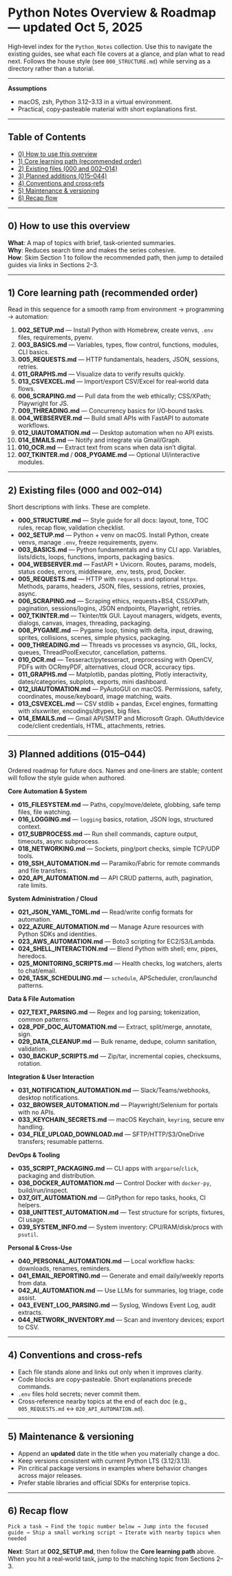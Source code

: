 

# Python Notes Overview & Roadmap — updated Oct 5, 2025

High‑level index for the `Python_Notes` collection. Use this to navigate the existing guides, see what each file covers at a glance, and plan what to read next. Follows the house style (see `000_STRUCTURE.md`) while serving as a directory rather than a tutorial.

---

**Assumptions**  
- macOS, zsh, Python 3.12–3.13 in a virtual environment.  
- Practical, copy‑pasteable material with short explanations first.

---

## Table of Contents
- [0) How to use this overview](#0-how-to-use-this-overview)
- [1) Core learning path (recommended order)](#1-core-learning-path-recommended-order)
- [2) Existing files (000 and 002–014)](#2-existing-files-000-and-002–014)
- [3) Planned additions (015–044)](#3-planned-additions-015–044)
- [4) Conventions and cross‑refs](#4-conventions-and-cross-refs)
- [5) Maintenance & versioning](#5-maintenance--versioning)
- [6) Recap flow](#6-recap-flow)

---

## 0) How to use this overview
**What**: A map of topics with brief, task‑oriented summaries.  
**Why**: Reduces search time and makes the series cohesive.  
**How**: Skim Section 1 to follow the recommended path, then jump to detailed guides via links in Sections 2–3.

---

## 1) Core learning path (recommended order)
Read in this sequence for a smooth ramp from environment → programming → automation:

1. **002_SETUP.md** — Install Python with Homebrew, create venvs, `.env` files, requirements, pyenv.  
2. **003_BASICS.md** — Variables, types, flow control, functions, modules, CLI basics.  
3. **005_REQUESTS.md** — HTTP fundamentals, headers, JSON, sessions, retries.  
4. **011_GRAPHS.md** — Visualize data to verify results quickly.  
5. **013_CSVEXCEL.md** — Import/export CSV/Excel for real‑world data flows.  
6. **006_SCRAPING.md** — Pull data from the web ethically; CSS/XPath; Playwright for JS.  
7. **009_THREADING.md** — Concurrency basics for I/O‑bound tasks.  
8. **004_WEBSERVER.md** — Build small APIs with FastAPI to automate workflows.  
9. **012_UIAUTOMATION.md** — Desktop automation when no API exists.  
10. **014_EMAILS.md** — Notify and integrate via Gmail/Graph.  
11. **010_OCR.md** — Extract text from scans when data isn’t digital.  
12. **007_TKINTER.md** / **008_PYGAME.md** — Optional UI/interactive modules.

---

## 2) Existing files (000 and 002–014)
Short descriptions with links. These are complete.

- **000_STRUCTURE.md** — Style guide for all docs: layout, tone, TOC rules, recap flow, validation checklist.  
- **002_SETUP.md** — Python + venv on macOS. Install Python, create venvs, manage `.env`, freeze requirements, pyenv.  
- **003_BASICS.md** — Python fundamentals and a tiny CLI app. Variables, lists/dicts, loops, functions, imports, packaging basics.  
- **004_WEBSERVER.md** — FastAPI + Uvicorn. Routes, params, models, status codes, errors, middleware, .env, tests, prod, Docker.  
- **005_REQUESTS.md** — HTTP with `requests` and optional `httpx`. Methods, params, headers, JSON, files, sessions, retries, proxies, async.  
- **006_SCRAPING.md** — Scraping ethics, requests+BS4, CSS/XPath, pagination, sessions/logins, JSON endpoints, Playwright, retries.  
- **007_TKINTER.md** — Tkinter/ttk GUI. Layout managers, widgets, events, dialogs, canvas, images, threading, packaging.  
- **008_PYGAME.md** — Pygame loop, timing with delta, input, drawing, sprites, collisions, scenes, simple physics, packaging.  
- **009_THREADING.md** — Threads vs processes vs asyncio, GIL, locks, queues, ThreadPoolExecutor, cancellation, patterns.  
- **010_OCR.md** — Tesseract/pytesseract, preprocessing with OpenCV, PDFs with OCRmyPDF, alternatives, cloud OCR, accuracy tips.  
- **011_GRAPHS.md** — Matplotlib, pandas plotting, Plotly interactivity, dates/categories, subplots, exports, mini dashboard.  
- **012_UIAUTOMATION.md** — PyAutoGUI on macOS. Permissions, safety, coordinates, mouse/keyboard, image matching, waits.  
- **013_CSVEXCEL.md** — CSV stdlib + pandas, Excel engines, formatting with xlsxwriter, encodings/dtypes, big files.  
- **014_EMAILS.md** — Gmail API/SMTP and Microsoft Graph. OAuth/device code/client credentials, HTML, attachments, retries.

---

## 3) Planned additions (015–044)
Ordered roadmap for future docs. Names and one‑liners are stable; content will follow the style guide when authored.

**Core Automation & System**  
- **015_FILESYSTEM.md** — Paths, copy/move/delete, globbing, safe temp files, file watching.  
- **016_LOGGING.md** — `logging` basics, rotation, JSON logs, structured context.  
- **017_SUBPROCESS.md** — Run shell commands, capture output, timeouts, async subprocess.  
- **018_NETWORKING.md** — Sockets, ping/port checks, simple TCP/UDP tools.  
- **019_SSH_AUTOMATION.md** — Paramiko/Fabric for remote commands and file transfers.  
- **020_API_AUTOMATION.md** — API CRUD patterns, auth, pagination, rate limits.

**System Administration / Cloud**  
- **021_JSON_YAML_TOML.md** — Read/write config formats for automation.  
- **022_AZURE_AUTOMATION.md** — Manage Azure resources with Python SDKs and identities.  
- **023_AWS_AUTOMATION.md** — Boto3 scripting for EC2/S3/Lambda.  
- **024_SHELL_INTERACTION.md** — Blend Python with shell; env, pipes, heredocs.  
- **025_MONITORING_SCRIPTS.md** — Health checks, log watchers, alerts to chat/email.  
- **026_TASK_SCHEDULING.md** — `schedule`, APScheduler, cron/launchd patterns.

**Data & File Automation**  
- **027_TEXT_PARSING.md** — Regex and log parsing; tokenization, common patterns.  
- **028_PDF_DOC_AUTOMATION.md** — Extract, split/merge, annotate, sign.  
- **029_DATA_CLEANUP.md** — Bulk rename, dedupe, column sanitation, validation.  
- **030_BACKUP_SCRIPTS.md** — Zip/tar, incremental copies, checksums, rotation.

**Integration & User Interaction**  
- **031_NOTIFICATION_AUTOMATION.md** — Slack/Teams/webhooks, desktop notifications.  
- **032_BROWSER_AUTOMATION.md** — Playwright/Selenium for portals with no APIs.  
- **033_KEYCHAIN_SECRETS.md** — macOS Keychain, `keyring`, secure env handling.  
- **034_FILE_UPLOAD_DOWNLOAD.md** — SFTP/HTTP/S3/OneDrive transfers; resumable patterns.

**DevOps & Tooling**  
- **035_SCRIPT_PACKAGING.md** — CLI apps with `argparse`/`click`, packaging and distribution.  
- **036_DOCKER_AUTOMATION.md** — Control Docker with `docker-py`, build/run/inspect.  
- **037_GIT_AUTOMATION.md** — GitPython for repo tasks, hooks, CI helpers.  
- **038_UNITTEST_AUTOMATION.md** — Test structure for scripts, fixtures, CI usage.  
- **039_SYSTEM_INFO.md** — System inventory: CPU/RAM/disk/procs with `psutil`.

**Personal & Cross‑Use**  
- **040_PERSONAL_AUTOMATION.md** — Local workflow hacks: downloads, renames, reminders.  
- **041_EMAIL_REPORTING.md** — Generate and email daily/weekly reports from data.  
- **042_AI_AUTOMATION.md** — Use LLMs for summaries, log triage, code assist.  
- **043_EVENT_LOG_PARSING.md** — Syslog, Windows Event Log, audit extracts.  
- **044_NETWORK_INVENTORY.md** — Scan and inventory devices; export to CSV.

---

## 4) Conventions and cross‑refs
- Each file stands alone and links out only when it improves clarity.  
- Code blocks are copy‑pasteable. Short explanations precede commands.  
- `.env` files hold secrets; never commit them.  
- Cross‑reference nearby topics at the end of each doc (e.g., `005_REQUESTS.md` ↔ `020_API_AUTOMATION.md`).

---

## 5) Maintenance & versioning
- Append an **updated** date in the title when you materially change a doc.  
- Keep versions consistent with current Python LTS (3.12/3.13).  
- Pin critical package versions in examples where behavior changes across major releases.  
- Prefer stable libraries and official SDKs for enterprise topics.

---

## 6) Recap flow
```plaintext
Pick a task → Find the topic number below → Jump into the focused guide → Ship a small working script → Iterate with nearby topics when needed
```

**Next**: Start at **002_SETUP.md**, then follow the **Core learning path** above. When you hit a real‑world task, jump to the matching topic from Sections 2–3.